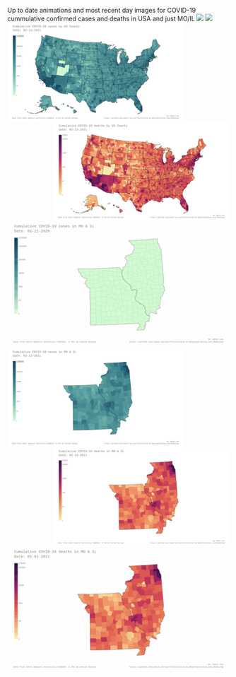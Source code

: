Up to date animations and most recent day images for COVID-19 cummulative confirmed cases and deaths in USA and just MO/IL
<img src=images/jh-log_cum_cases-USA_anim.gif>
<img align="left" width="400" src=images/jh-log_cum_cases-USA_most_recent_day.png>
<img align="right" width="400" src=images/jh-log_cum_deaths-USA_most_recent_day.png>
<img src=images/jh-log_cum_deaths-USA_anim.gif>

<img src=images/jh-log_cum_cases-MO_IL_anim.gif>
<img align="left" width="400" src=images/jh-log_cum_cases-MO_IL_most_recent_day.png>
<img align="right" width="400" src=images/jh-log_cum_deaths-MO_IL_most_recent_day.png>
<img src=images/jh-log_cum_deaths-MO_IL_anim.gif>
